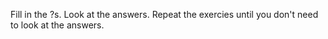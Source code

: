 Fill in the ?s.
Look at the answers.
Repeat the exercies until you don't need to look at the answers.